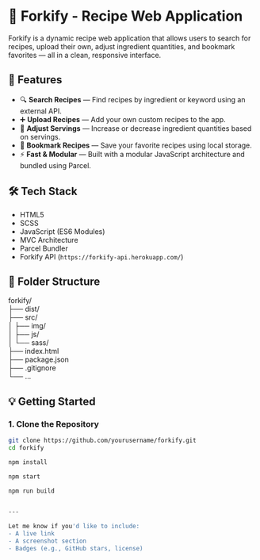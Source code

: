 # 🍴 Forkify - Recipe Web Application

Forkify is a dynamic recipe web application that allows users to search for recipes, upload their own, adjust ingredient quantities, and bookmark favorites — all in a clean, responsive interface.

## 🚀 Features

- 🔍 **Search Recipes** — Find recipes by ingredient or keyword using an external API.
- ➕ **Upload Recipes** — Add your own custom recipes to the app.
- 📏 **Adjust Servings** — Increase or decrease ingredient quantities based on servings.
- 📌 **Bookmark Recipes** — Save your favorite recipes using local storage.
- ⚡ **Fast & Modular** — Built with a modular JavaScript architecture and bundled using Parcel.

## 🛠 Tech Stack

- HTML5  
- SCSS  
- JavaScript (ES6 Modules)  
- MVC Architecture  
- Parcel Bundler  
- Forkify API (`https://forkify-api.herokuapp.com/`)

## 📁 Folder Structure

forkify/ </br>
├── dist/ </br>
├── src/ </br>
│ ├── img/ </br>
│ ├── js/ </br>
│ └── sass/ </br>
├── index.html </br> 
├── package.json </br> 
├── .gitignore </br>
└── ...


## 💡 Getting Started

### 1. Clone the Repository

```bash
git clone https://github.com/yourusername/forkify.git
cd forkify

npm install

npm start

npm run build


---

Let me know if you'd like to include:
- A live link
- A screenshot section
- Badges (e.g., GitHub stars, license)
